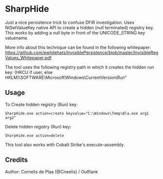 # SharpHide
Just a nice persistence trick to confuse DFIR investigation.
Uses NtSetValueKey native API to create a hidden (null terminated) registry key.
This works by adding a null byte in front of the UNICODE_STRING key valuename.

More info about this technique can be found in the following whitepaper:
https://github.com/ewhitehats/InvisiblePersistence/blob/master/InvisibleRegValues_Whitepaper.pdf

The tool uses the following registry path in which it creates the hidden run key:
(HKCU if user, else HKLM)\SOFTWARE\Microsoft\Windows\CurrentVersion\Run"

## Usage
To Create hidden registry (Run) key:

```
SharpHide.exe action=create keyvalue="C:\Windows\Temp\Bla.exe arg1 arg2" 
```

Delete hidden registry (Run) key:

```
SharpHide.exe action=delete
```

This tool also works with Cobalt Strike's execute-assembly.

## Credits
Author: Cornelis de Plaa (@Cneelis) / Outflank
